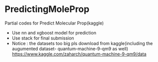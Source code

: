 # PredictingMoleProp
Partial codes for Predict Molecular Prop(kaggle)
- Use nn and xgboost model for prediction
- Use stack for final submission
- Notice : the datasets too big pls download from kaggle(including the augumented dataset- quantum-machine-9-qm9 as well) 
https://www.kaggle.com/zaharch/quantum-machine-9-qm9/data
